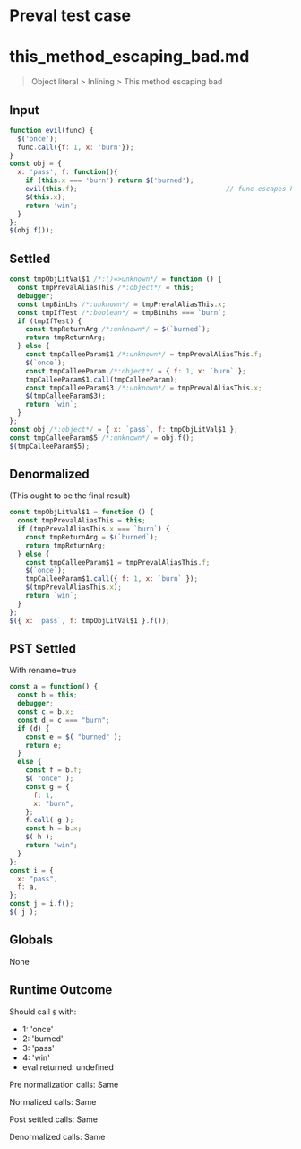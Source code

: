 # Preval test case

# this_method_escaping_bad.md

> Object literal > Inlining > This method escaping bad
>
>

## Input

`````js filename=intro
function evil(func) {
  $('once');
  func.call({f: 1, x: 'burn'});
}
const obj = {
  x: 'pass', f: function(){
    if (this.x === 'burn') return $('burned');
    evil(this.f);                                     // func escapes here
    $(this.x); 
    return 'win';
  }
};
$(obj.f());
`````


## Settled


`````js filename=intro
const tmpObjLitVal$1 /*:()=>unknown*/ = function () {
  const tmpPrevalAliasThis /*:object*/ = this;
  debugger;
  const tmpBinLhs /*:unknown*/ = tmpPrevalAliasThis.x;
  const tmpIfTest /*:boolean*/ = tmpBinLhs === `burn`;
  if (tmpIfTest) {
    const tmpReturnArg /*:unknown*/ = $(`burned`);
    return tmpReturnArg;
  } else {
    const tmpCalleeParam$1 /*:unknown*/ = tmpPrevalAliasThis.f;
    $(`once`);
    const tmpCalleeParam /*:object*/ = { f: 1, x: `burn` };
    tmpCalleeParam$1.call(tmpCalleeParam);
    const tmpCalleeParam$3 /*:unknown*/ = tmpPrevalAliasThis.x;
    $(tmpCalleeParam$3);
    return `win`;
  }
};
const obj /*:object*/ = { x: `pass`, f: tmpObjLitVal$1 };
const tmpCalleeParam$5 /*:unknown*/ = obj.f();
$(tmpCalleeParam$5);
`````


## Denormalized
(This ought to be the final result)

`````js filename=intro
const tmpObjLitVal$1 = function () {
  const tmpPrevalAliasThis = this;
  if (tmpPrevalAliasThis.x === `burn`) {
    const tmpReturnArg = $(`burned`);
    return tmpReturnArg;
  } else {
    const tmpCalleeParam$1 = tmpPrevalAliasThis.f;
    $(`once`);
    tmpCalleeParam$1.call({ f: 1, x: `burn` });
    $(tmpPrevalAliasThis.x);
    return `win`;
  }
};
$({ x: `pass`, f: tmpObjLitVal$1 }.f());
`````


## PST Settled
With rename=true

`````js filename=intro
const a = function() {
  const b = this;
  debugger;
  const c = b.x;
  const d = c === "burn";
  if (d) {
    const e = $( "burned" );
    return e;
  }
  else {
    const f = b.f;
    $( "once" );
    const g = {
      f: 1,
      x: "burn",
    };
    f.call( g );
    const h = b.x;
    $( h );
    return "win";
  }
};
const i = {
  x: "pass",
  f: a,
};
const j = i.f();
$( j );
`````


## Globals


None


## Runtime Outcome


Should call `$` with:
 - 1: 'once'
 - 2: 'burned'
 - 3: 'pass'
 - 4: 'win'
 - eval returned: undefined

Pre normalization calls: Same

Normalized calls: Same

Post settled calls: Same

Denormalized calls: Same
